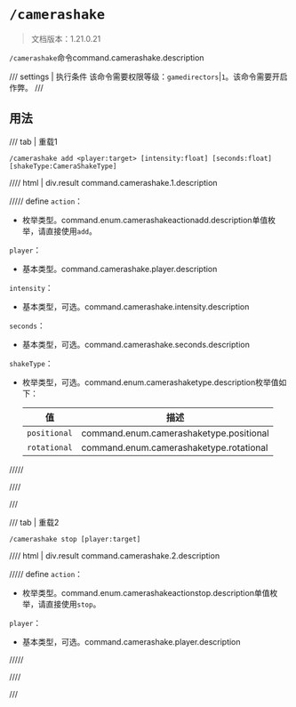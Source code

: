 # `/camerashake`

> 文档版本：1.21.0.21

`/camerashake`命令command.camerashake.description

/// settings | 执行条件
该命令需要权限等级：`gamedirectors`|`1`。该命令需要开启作弊。
///

## 用法

/// tab | 重载1
```mcfunction
/camerashake add <player:target> [intensity:float] [seconds:float] [shakeType:CameraShakeType]
```

//// html | div.result
command.camerashake.1.description

///// define
`action`：<!-- md:samp CameraShakeActionAdd -->

- 枚举类型。command.enum.camerashakeactionadd.description单值枚举，请直接使用`add`。

`player`：<!-- md:samp target -->

- 基本类型。command.camerashake.player.description

`intensity`：<!-- md:samp float -->

- 基本类型，可选。command.camerashake.intensity.description

`seconds`：<!-- md:samp float -->

- 基本类型，可选。command.camerashake.seconds.description

`shakeType`：<!-- md:samp CameraShakeType -->

- 枚举类型，可选。command.enum.camerashaketype.description枚举值如下：

  |值|描述|
  |---|---|
  |`positional`|command.enum.camerashaketype.positional|
  |`rotational`|command.enum.camerashaketype.rotational|



/////

////

///

/// tab | 重载2
```mcfunction
/camerashake stop [player:target]
```

//// html | div.result
command.camerashake.2.description

///// define
`action`：<!-- md:samp CameraShakeActionStop -->

- 枚举类型。command.enum.camerashakeactionstop.description单值枚举，请直接使用`stop`。

`player`：<!-- md:samp target -->

- 基本类型，可选。command.camerashake.player.description


/////

////

///
